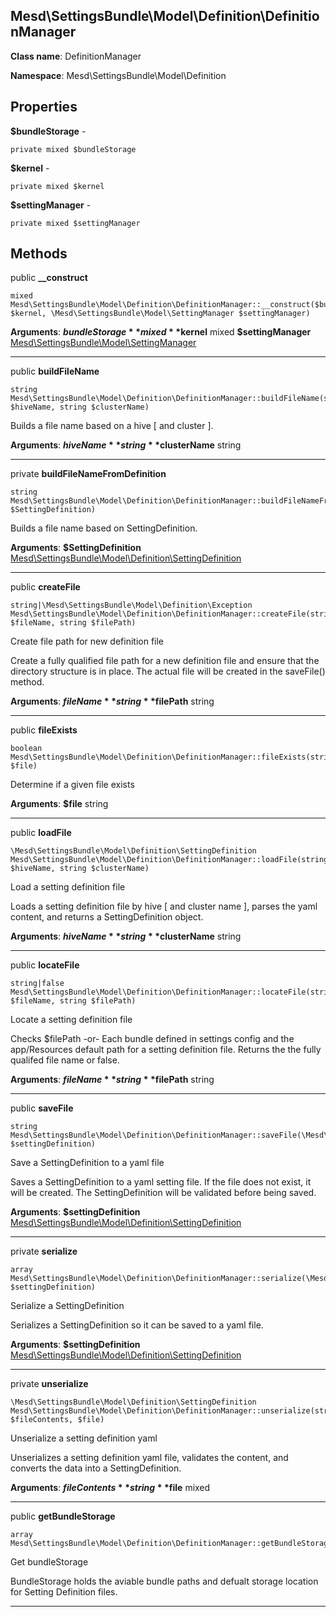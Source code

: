 Mesd\SettingsBundle\Model\Definition\DefinitionManager
---------------

> 

> 


**Class name**: DefinitionManager

**Namespace**: Mesd\SettingsBundle\Model\Definition









Properties
----------


**$bundleStorage** - 



    private mixed $bundleStorage






**$kernel** - 



    private mixed $kernel






**$settingManager** - 



    private mixed $settingManager






Methods
-------


public **__construct**

    mixed Mesd\SettingsBundle\Model\Definition\DefinitionManager::__construct($bundleStorage, $kernel, \Mesd\SettingsBundle\Model\SettingManager $settingManager)











**Arguments**:
**$bundleStorage** mixed 
**$kernel** mixed 
**$settingManager** [Mesd\SettingsBundle\Model\SettingManager](Mesd-SettingsBundle-Model-SettingManager.md) 


---


public **buildFileName**

    string Mesd\SettingsBundle\Model\Definition\DefinitionManager::buildFileName(string $hiveName, string $clusterName)

Builds a file name based on a hive [ and cluster ].









**Arguments**:
**$hiveName** string 
**$clusterName** string 


---


private **buildFileNameFromDefinition**

    string Mesd\SettingsBundle\Model\Definition\DefinitionManager::buildFileNameFromDefinition(\Mesd\SettingsBundle\Model\Definition\SettingDefinition $SettingDefinition)

Builds a file name based on SettingDefinition.









**Arguments**:
**$SettingDefinition** [Mesd\SettingsBundle\Model\Definition\SettingDefinition](Mesd-SettingsBundle-Model-Definition-SettingDefinition.md) 


---


public **createFile**

    string|\Mesd\SettingsBundle\Model\Definition\Exception Mesd\SettingsBundle\Model\Definition\DefinitionManager::createFile(string $fileName, string $filePath)

Create file path for new definition file

Create a fully qualified file path for a new definition file
and ensure that the directory structure is in place. The actual
file will be created in the saveFile() method.







**Arguments**:
**$fileName** string 
**$filePath** string 


---


public **fileExists**

    boolean Mesd\SettingsBundle\Model\Definition\DefinitionManager::fileExists(string $file)

Determine if a given file exists









**Arguments**:
**$file** string 


---


public **loadFile**

    \Mesd\SettingsBundle\Model\Definition\SettingDefinition Mesd\SettingsBundle\Model\Definition\DefinitionManager::loadFile(string $hiveName, string $clusterName)

Load a setting definition file

Loads a setting definition file by hive [ and cluster name ],
parses the yaml content, and returns a SettingDefinition object.







**Arguments**:
**$hiveName** string 
**$clusterName** string 


---


public **locateFile**

    string|false Mesd\SettingsBundle\Model\Definition\DefinitionManager::locateFile(string $fileName, string $filePath)

Locate a setting definition file

Checks $filePath
  -or-
Each bundle defined in settings config and the app/Resources
default path for a setting definition file. Returns the the
fully qualifed file name or false.







**Arguments**:
**$fileName** string 
**$filePath** string 


---


public **saveFile**

    string Mesd\SettingsBundle\Model\Definition\DefinitionManager::saveFile(\Mesd\SettingsBundle\Model\Definition\SettingDefinition $settingDefinition)

Save a SettingDefinition to a yaml file

Saves a SettingDefinition to a yaml setting file. If the file
does not exist, it will be created. The SettingDefinition
will be validated before being saved.







**Arguments**:
**$settingDefinition** [Mesd\SettingsBundle\Model\Definition\SettingDefinition](Mesd-SettingsBundle-Model-Definition-SettingDefinition.md) 


---


private **serialize**

    array Mesd\SettingsBundle\Model\Definition\DefinitionManager::serialize(\Mesd\SettingsBundle\Model\Definition\SettingDefinition $settingDefinition)

Serialize a SettingDefinition

Serializes a SettingDefinition so it can be saved to
a yaml file.







**Arguments**:
**$settingDefinition** [Mesd\SettingsBundle\Model\Definition\SettingDefinition](Mesd-SettingsBundle-Model-Definition-SettingDefinition.md) 


---


private **unserialize**

    \Mesd\SettingsBundle\Model\Definition\SettingDefinition Mesd\SettingsBundle\Model\Definition\DefinitionManager::unserialize(string $fileContents, $file)

Unserialize a setting definition yaml

Unserializes a setting definition yaml file, validates the
content, and converts the data into a SettingDefinition.







**Arguments**:
**$fileContents** string 
**$file** mixed 


---


public **getBundleStorage**

    array Mesd\SettingsBundle\Model\Definition\DefinitionManager::getBundleStorage()

Get bundleStorage

BundleStorage holds the aviable bundle paths and defualt
storage location for Setting Definition files.








---

